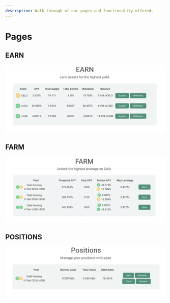 ```yaml
---
description: Walk through of our pages and functionality offered.
---
```


# Pages

## EARN

![](<../.gitbook/assets/Screen Shot 2021-10-11 at 2.03.22 PM (2).png>)

## FARM 

![](<../.gitbook/assets/Screen Shot 2021-10-11 at 2.05.48 PM.png>)

## POSITIONS

![](<../.gitbook/assets/Screen Shot 2021-10-11 at 2.07.10 PM.png>)
